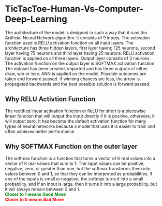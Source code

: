 # TicTacToe-Human-Vs-Computer-Deep-Learning
The architecture of the model is designed in such a way that it runs the Artificial Neural Network algorithm. It consists of 9 inputs. 
The activation function used is RELU activation function on all input layers. The architecture has three hidden layers, first layer having 125 neurons, second layer having 75 neurons and third layer having 25 neurons. 
RELU activation function is applied on all three layers. Output layer consists of 3 neurons. 
The activation function on the output layer is SOFTMAX activation function.
The dataset has been created, imported and has three outputs of either draw, win or lose. 
ANN is applied on the model. Possible outcomes are taken and forward passed. If winning chances are less, the arrow is propagated backwards and the best possible solution is forward passed.

## Why RELU Activtion Function
The rectified linear activation function or ReLU for short is a piecewise linear function that will output the input directly if it is positive, otherwise, it will output zero. It has become the default activation function for many types of neural networks because a model that uses it is easier to train and often achieves better performance

## Why SOFTMAX Function on the outer layer
The softmax function is a function that turns a vector of K real values into a vector of K real values that sum to 1. The input values can be positive, negative, zero, or greater than one, but the softmax transforms them into values between 0 and 1, so that they can be interpreted as probabilities. If one of the inputs is small or negative, the softmax turns it into a small probability, and if an input is large, then it turns it into a large probability, but it will always remain between 0 and 1.<br>
  <strong style="color:green;">Closer to 1 means Good Move<br></strong>
  <strong style="color:red;">Closer to 0 means Bad Move</strong>

